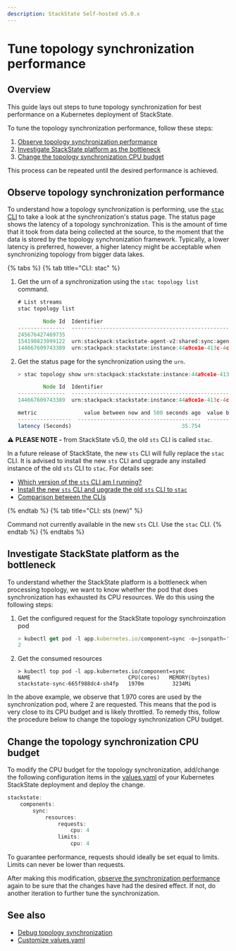 ```yaml
---
description: StackState Self-hosted v5.0.x 
---
```


# Tune topology synchronization performance

## Overview

This guide lays out steps to tune topology synchronization for best performance on a Kubernetes deployment of StackState.

To tune the topology synchronization performance, follow these steps:

1. [Observe topology synchronization performance](#observe-topology-synchronization-performance)
2. [Investigate StackState platform as the bottleneck](#investigate-stackstate-platform-as-the-bottleneck)
3. [Change the topology synchronization CPU budget](#change-the-topology-synchronization-cpu-budget)

This process can be repeated until the desired performance is achieved. 

## Observe topology synchronization performance

To understand how a topology synchronization is performing, use the [`stac` CLI](/setup/cli/README.md) to take a look at the synchronization's status page. The status page shows the latency of a topology synchronization. This is the amount of time that it took from data being collected at the source, to the moment that the data is stored by the topology synchronization framework. Typically, a lower latency is preferred, however, a higher latency might be acceptable when synchronizing topology from bigger data lakes.

{% tabs %}
{% tab title="CLI: stac" %}

1. Get the urn of a synchronization using the `stac topology list` command.
    ```javascript
    # List streams
    stac topology list
    
            Node Id  Identifier                                                                               Status      Created Components    Deleted Components    Created Relations    Deleted Relations    Errors
    ---------------  ---------------------------------------------------------------------------------------  --------  --------------------  --------------------  -------------------  -------------------  --------
    245676427469735                                                                                           Running                      0                     0                    0                    0         0
    154190823099122  urn:stackpack:stackstate-agent-v2:shared:sync:agent                                      Running                 761818                763870              1517959              1519490         0
    144667609743389  urn:stackpack:stackstate:instance:44a9ce1e-413c-4c4c-819d-2095c1229dda:sync:stackstate   Running                  13599                  5496                    0                    0       329
    ```

2. Get the status page for the synchronization using the `urn`.
    ```javascript
    > stac topology show urn:stackpack:stackstate:instance:44a9ce1e-413c-4c4c-819d-2095c1229dda:sync:stackstate
    
            Node Id  Identifier                                                                               Status      Created Components    Deleted Components    Created Relations    Deleted Relations    Errors
    ---------------  ---------------------------------------------------------------------------------------  --------  --------------------  -------------------- -------------------  -------------------  --------
    144667609743389  urn:stackpack:stackstate:instance:44a9ce1e-413c-4c4c-819d-2095c1229dda:sync:stackstate   Running                  13599                  5496                    0                    0       329
    
    metric               value between now and 500 seconds ago  value between 500 and 1000 seconds ago    value between 1000 and 1500 seconds ago
    -----------------  ---------------------------------------  ----------------------------------------  -----------------------------------------
    latency (Seconds)                                   35.754                                    38.120                                    31.274 
    ```

⚠️ **PLEASE NOTE -** from StackState v5.0, the old `sts` CLI is called `stac`.

In a future release of StackState, the new `sts` CLI will fully replace the `stac` CLI. It is advised to install the new `sts` CLI and upgrade any installed instance of the old `sts` CLI to `stac`. For details see:

* [Which version of the `sts` CLI am I running?](/setup/cli/cli-comparison.md#which-version-of-the-cli-am-i-running "StackState Self-Hosted only")
* [Install the new `sts` CLI and upgrade the old `sts` CLI to `stac`](/setup/cli/cli-sts.md#install-the-new-sts-cli "StackState Self-Hosted only")
* [Comparison between the CLIs](/setup/cli/cli-comparison.md "StackState Self-Hosted only")

{% endtab %}
{% tab title="CLI: sts (new)" %}

Command not currently available in the new `sts` CLI. Use the `stac` CLI.
{% endtab %}
{% endtabs %}

## Investigate StackState platform as the bottleneck

To understand whether the StackState platform is a bottleneck when processing topology, we want to know whether the pod that does synchronization has exhausted its CPU resources. We do this using the following steps:

1. Get the configured request for the StackState topology synchroinzation pod
    ```javascript
    > kubectl get pod -l app.kubernetes.io/component=sync -o=jsonpath='{.items[*]..resources.requests.cpu}'
    2
    ```

2. Get the consumed resources
    ```
    > kubectl top pod -l app.kubernetes.io/component=sync
    NAME                               CPU(cores)   MEMORY(bytes)
    stackstate-sync-665f988dc4-sh4fp   1970m         3234Mi  
    ```

In the above example, we observe that 1.970 cores are used by the synchronization pod, where 2 are requested. This means that the pod is very close to its CPU budget and is likely throttled. To remedy this, follow the procedure below to change the topology synchronization CPU budget.

## Change the topology synchronization CPU budget

To modify the CPU budget for the topology synchronization, add/change the following configuration items in the [values.yaml](/setup/install-stackstate/kubernetes_install/customize_config.md) of your Kubernetes StackState deployment and deploy the change.

```javascript
stackstate:
    components:
        sync:
            resources:
                requests:
                    cpu: 4
                limits:
                    cpu: 4
```

To guarantee performance, requests should ideally be set equal to limits. Limits can never be lower than requests.

After making this modification, [observe the synchronization performance](#observe-topology-synchronization-performance) again to be sure that the changes have had the desired effect. If not, do another iteration to further tune the synchronization.

## See also

* [Debug topology synchronization](/configure/topology/debug-topology-synchronization.md)
* [Customize values.yaml](/setup/install-stackstate/kubernetes_install/customize_config.md)  